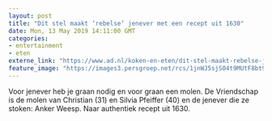 ```yaml
---
layout: post
title: "Dit stel maakt ‘rebelse’ jenever met een recept uit 1630"
date: Mon, 13 May 2019 14:11:00 GMT
categories: 
- entertainment 
- eten 
externe_link: "https://www.ad.nl/koken-en-eten/dit-stel-maakt-rebelse-jenever-met-een-recept-uit-1630~a844addc/"
feature_image: "https://images3.persgroep.net/rcs/1jnWJ5sjS04t9MUtF8bt9xDFPDU/diocontent/145824069/_fitwidth/400/?appId=21791a8992982cd8da851550a453bd7f&quality=0.7"
---
```


Voor jenever heb je graan nodig en voor graan een molen. De Vriendschap is de molen van Christian (31) en Silvia Pfeiffer (40) en de jenever die ze stoken: Anker Weesp. Naar authentiek recept uit 1630.
